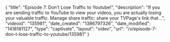 {
    "title": "Episode 7: Don't Lose Traffic to Youtube!",
    "description": "If you are sending traffic to YouTube to view your videos, you are actually losing your valuable traffic. Manage share traffic: share your TVPage's link that...",
    "videoid": "135981",
    "date_created": "1386797326",
    "date_modified": "1418181127",
    "type": "captivate",
    "layout": "video",
    "url": "\/v\/episode-7-don-t-lose-traffic-to-youtube\/135981"
}